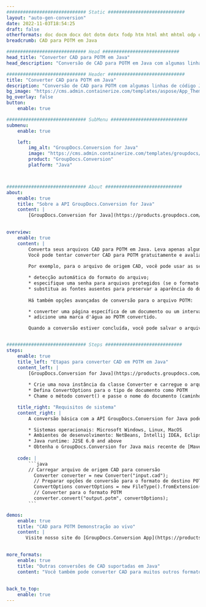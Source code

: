 ```yaml
---
############################# Static ############################
layout: "auto-gen-conversion"
date: 2022-11-03T18:54:25
draft: false
otherformats: doc docm docx dot dotm dotx fodp htm html mht mhtml odp odt otp pot potm potx pps ppsm ppsx ppt pptm pptx rtf
breadcrumb: CAD para POTM em Java

############################# Head ############################
head_title: "Converter CAD para POTM em Java"
head_description: "Conversão de CAD para POTM em Java com algumas linhas de código. Converta mais de 160 formatos de arquivo usando a API de conversão de documentos do GroupDocs para Java"

############################# Header ############################
title: "Converter CAD para POTM em Java"
description: "Conversão de CAD para POTM com algumas linhas de código Java"
bg_image: "https://cms.admin.containerize.com/templates/aspose/App_Themes/V3/images/bg/header1.png"
bg_overlay: false
button:
    enable: true

############################# SubMenu ############################
submenu:
    enable: true

    left:
        img_alt: "GroupDocs.Conversion for Java"
        image: "https://cms.admin.containerize.com/templates/groupdocs/images/product-logos/90x90-noborder/groupdocs-conversion-java.png"
        product: "GroupDocs.Conversion"
        platform: "Java"



############################# About ############################
about:
    enable: true
    title: "Sobre a API GroupDocs.Conversion for Java"
    content: |
        [GroupDocs.Conversion for Java](https://products.groupdocs.com/conversion/java/) é uma API avançada de conversão de formato de arquivo para conversão entre formatos populares de imagem e documento, como Microsoft Office, OpenDocument, PDF, HTML, e-mail, CAD. e muito mais com apenas algumas linhas de código. A API nativa detecta automaticamente os formatos dos documentos originais e oferece muitas opções para personalizar os documentos convertidos. Juntamente com a função de extrair informações de um documento, ele também suporta o armazenamento em cache dos resultados da conversão para o disco local por padrão. No entanto, qualquer tipo de armazenamento em cache pode ser suportado pela implementação das interfaces apropriadas - Amazon S3, Dropbox, Google Drive, Windows Azure, Reddis ou quaisquer outras.
    

overview:
    enable: true
    content: |
        Converta seus arquivos CAD para POTM em Java. Leva apenas algumas linhas de código Java em qualquer plataforma de sua escolha, como Windows, Linux, macOS.
        Você pode tentar converter CAD para POTM gratuitamente e avaliar a qualidade dos resultados da conversão. Junto com scripts de conversão de arquivo simples, você pode tentar opções mais sofisticadas para carregar o arquivo de origem CAD e armazenar a saída POTM. 
        
        Por exemplo, para o arquivo de origem CAD, você pode usar as seguintes opções de carregamento:

        * detecção automática do formato do arquivo;
        * especifique uma senha para arquivos protegidos (se o formato de arquivo for compatível);
        * substitua as fontes ausentes para preservar a aparência do documento.
        
        Há também opções avançadas de conversão para o arquivo POTM:

        * converter uma página específica de um documento ou um intervalo de páginas;
        * adicione uma marca d'água ao POTM convertido.

        Quando a conversão estiver concluída, você pode salvar o arquivo POTM no caminho do arquivo local ou em qualquer armazenamento de terceiros, como FTP, Amazon S3, Google Drive, Dropbox etc. Observe - para converter CAD para POTM, você não precisa instalar nenhum software adicional, como MS Office, Open Office, Adobe Acrobat Reader etc.


############################# Steps ############################
steps:
    enable: true
    title_left: "Etapas para converter CAD em POTM em Java"
    content_left: |
        [GroupDocs.Conversion for Java](https://products.groupdocs.com/conversion/java/) permite que os desenvolvedores convertam facilmente o arquivo CAD para POTM com algumas linhas de código.
        
        * Crie uma nova instância da classe Converter e carregue o arquivo CAD com o caminho completo
        * Defina ConvertOptions para o tipo de documento como POTM
        * Chame o método convert() e passe o nome do documento (caminho completo) e formato (POTM) como parâmetro

    title_right: "Requisitos de sistema"
    content_right: |
        A conversão básica com a API GroupDocs.Conversion for Java pode ser feita com apenas algumas linhas de código. Nossas APIs são suportadas em todas as principais plataformas e sistemas operacionais. Antes de executar o código abaixo, certifique-se de ter os seguintes pré-requisitos instalados em seu sistema.

        * Sistemas operacionais: Microsoft Windows, Linux, MacOS
        * Ambientes de desenvolvimento: NetBeans, Intellij IDEA, Eclipse, etc.
        * Java runtime: J2SE 6.0 and above
        * Obtenha o GroupDocs.Conversion for Java mais recente de [Maven](https://repository.groupdocs.com/webapp/#/artifacts/browse/tree/General/repo/com/groupdocs/groupdocs-conversion)
         
    code: |
        ```java    
        // Carregar arquivo de origem CAD para conversão
          Converter converter = new Converter("input.cad");
          // Preparar opções de conversão para o formato de destino POTM
          ConvertOptions convertOptions = new FileType().fromExtension("potm").getConvertOptions();
          // Converter para o formato POTM
          converter.convert("output.potm", convertOptions);
        ```

demos:
    enable: true
    title: "CAD para POTM Demonstração ao vivo"
    content: |
       Visite nosso site do [GroupDocs.Conversion App](https://products.groupdocs.app/conversion/family) e experimente a conversão de CAD para POTM agora. A demonstração gratuita tem os seguintes benefícios
          

more_formats:
    enable: true
    title: "Outras conversões de CAD suportadas em Java"
    content: "Você também pode converter CAD para muitos outros formatos de arquivo. Por favor, veja a lista abaixo."
       
       
back_to_top:
    enable: true
---
```

